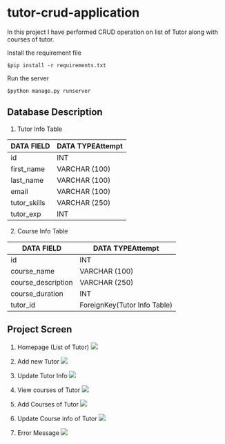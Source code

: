 # tutor-crud-application

In this project I have performed CRUD operation on list of Tutor along with courses of tutor.

Install the requirement file
```
$pip install -r requirements.txt
```

Run the server
```
$python manage.py runserver
```

Database Description
------------
1) Tutor Info Table

DATA FIELD	| DATA TYPEAttempt 
--- | --- |
id	| INT
first_name	| VARCHAR (100)
last_name	| VARCHAR (100)
email |	VARCHAR (100)
tutor_skills	| VARCHAR (250)
tutor_exp |	INT 

2) Course Info Table

DATA FIELD	| DATA TYPEAttempt 
--- | --- |
id	| INT
course_name	| VARCHAR (100)
course_description	| VARCHAR (250)
course_duration |	INT 
tutor_id	| ForeignKey(Tutor Info Table)

Project Screen
------------
1) Homepage (List of Tutor)
<kbd> <img src="https://user-images.githubusercontent.com/43089083/163133296-23003e50-f9a8-4d05-8a6f-773b6b88677b.PNG" /> </kbd>



2) Add new Tutor
<kbd> <img src="https://user-images.githubusercontent.com/43089083/163133423-3d86869a-5499-4489-85dc-e782083559bd.PNG" /> </kbd>

3) Update Tutor Info
<kbd> <img src="https://user-images.githubusercontent.com/43089083/163133474-fdde2872-4ef3-45bb-ac93-0703e606327a.PNG" /> </kbd>


4) View courses of Tutor
<kbd> <img src="https://user-images.githubusercontent.com/43089083/163133581-a09c01ba-927a-4832-a417-ebc5c67c5d51.PNG" /> </kbd>


5) Add Courses of Tutor
<kbd> <img src="https://user-images.githubusercontent.com/43089083/163133504-ae97544c-d82a-4cb9-8d83-3aebfaa72b4f.PNG" /> </kbd>


6) Update Course info of Tutor
<kbd> <img src="https://user-images.githubusercontent.com/43089083/163133635-16bebe87-e2cc-40a3-99d7-06e157326a58.PNG" /> </kbd>

7) Error Message
<kbd> <img src="https://user-images.githubusercontent.com/43089083/163139767-c7b1756e-7887-4951-a5bb-c8e39135854a.png" /> </kbd>

